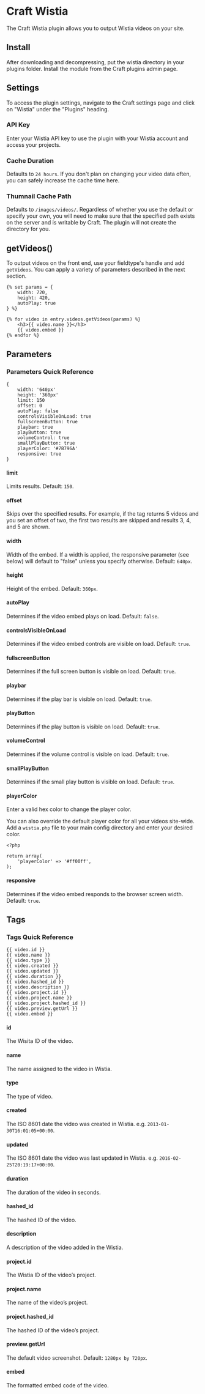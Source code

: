 # Craft Wistia
The Craft Wistia plugin allows you to output Wistia videos on your site.

## Install
After downloading and decompressing, put the wistia directory in your plugins folder. Install the module from the Craft plugins admin page.

## Settings
To access the plugin settings, navigate to the Craft settings page and click on "Wistia" under the "Plugins" heading.

### API Key
Enter your Wistia API key to use the plugin with your Wistia account and access your projects.

### Cache Duration
Defaults to `24 hours`. If you don't plan on changing your video data often, you can safely increase the cache time here.

### Thumnail Cache Path
Defaults to `/images/videos/`. Regardless of whether you use the default or specify your own, you will need to make sure that the specified path exists on the server and is writable by Craft. The plugin will not create the directory for you.

## getVideos()
To output videos on the front end, use your fieldtype's handle and add `getVideos`. You can apply a variety of parameters described in the next section.

```
{% set params = {
    width: 720,
    height: 420,
    autoPlay: true
} %}

{% for video in entry.videos.getVideos(params) %}
    <h3>{{ video.name }}</h3>
    {{ video.embed }}
{% endfor %}
```
## Parameters

### Parameters Quick Reference

```
{
	width: '640px'
	height: '360px'
	limit: 150
	offset: 0
	autoPlay: false
	controlsVisibleOnLoad: true
	fullscreenButton: true
	playbar: true
	playButton: true
	volumeControl: true
	smallPlayButton: true
	playerColor: '#7B796A'
	responsive: true
}
```
#### limit
Limits results. Default: `150`.

#### offset
Skips over the specified results. For example, if the tag returns 5 videos and you set an offset of two, the first two results are skipped and results 3, 4, and 5 are shown.

#### width
Width of the embed. If a width is applied, the responsive parameter (see below) will default to "false" unless you specify otherwise. Default: `640px`.

#### height
Height of the embed. Default: `360px`.

#### autoPlay
Determines if the video embed plays on load. Default: `false`.

#### controlsVisibleOnLoad
Determines if the video embed controls are visible on load. Default: `true`.

#### fullscreenButton
Determines if the full screen button is visible on load. Default: `true`.

#### playbar
Determines if the play bar is visible on load. Default: `true`.

#### playButton
Determines if the play button is visible on load. Default: `true`.

#### volumeControl
Determines if the volume control is visible on load. Default: `true`.

#### smallPlayButton
Determines if the small play button is visible on load. Default: `true`.

#### playerColor
Enter a valid hex color to change the player color.

You can also override the default player color for all your videos site-wide. Add a `wistia.php` file to your main config directory and enter your desired color.

```
<?php

return array(
	'playerColor' => '#ff00ff',
);
```

#### responsive
Determines if the video embed responds to the browser screen width. Default: `true`.

## Tags

### Tags Quick Reference

```
{{ video.id }}
{{ video.name }}
{{ video.type }}
{{ video.created }}
{{ video.updated }}
{{ video.duration }}
{{ video.hashed_id }}
{{ video.description }}
{{ video.project.id }}
{{ video.project.name }}
{{ video.project.hashed_id }}
{{ video.preview.getUrl }}
{{ video.embed }}
```

#### id
The Wisita ID of the video.

#### name
The name assigned to the video in Wistia.

#### type
The type of video.

#### created
The ISO 8601 date the video was created in Wistia. e.g. `2013-01-30T16:01:05+00:00`.

#### updated
The ISO 8601 date the video was last updated in Wistia. e.g. `2016-02-25T20:19:17+00:00`.

#### duration
The duration of the video in seconds.

#### hashed_id
The hashed ID of the video.

#### description
A description of the video added in the Wistia.

#### project.id
The Wistia ID of the video’s project.

#### project.name
The name of the video’s project.

#### project.hashed_id
The hashed ID of the video’s project.

#### preview.getUrl
The default video screenshot. Default: `1280px by 720px`.

#### embed
The formatted embed code of the video.